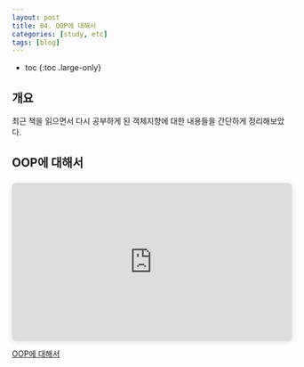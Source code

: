 ```yaml
---
layout: post
title: 04. OOP에 대해서
categories: [study, etc]
tags: [blog]
---
```


- toc
{:toc .large-only}

## 개요

최근 책을 읽으면서 다시 공부하게 된 객체지향에 대한 내용들을 간단하게 정리해보았다.

## OOP에 대해서

<div style="position: relative; width: 100%; height: 0; padding-top: 56.2500%;
 padding-bottom: 0; box-shadow: 0 2px 8px 0 rgba(63,69,81,0.16); margin-top: 1.6em; margin-bottom: 0.9em; overflow: hidden;
 border-radius: 8px; will-change: transform;">
  <iframe loading="lazy" style="position: absolute; width: 100%; height: 100%; top: 0; left: 0; border: none; padding: 0;margin: 0;"
    src="https://www.canva.com/design/DAGdB5oeH5s/wYETFPaeaiTOXXEYXXrxJg/view?embed" allowfullscreen="allowfullscreen" allow="fullscreen">
  </iframe>
</div>
<a href="https:&#x2F;&#x2F;www.canva.com&#x2F;design&#x2F;DAGdB5oeH5s&#x2F;wYETFPaeaiTOXXEYXXrxJg&#x2F;view?utm_content=DAGdB5oeH5s&amp;utm_campaign=designshare&amp;utm_medium=embeds&amp;utm_source=link" target="_blank" rel="noopener">OOP에 대해서</a>